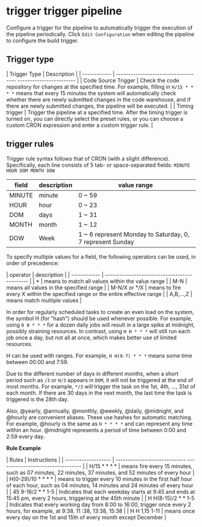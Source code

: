 # trigger trigger pipeline

Configure a trigger for the pipeline to automatically trigger the execution of the pipeline periodically. Click `Edit Configuration` when editing the pipeline to configure the build trigger.

<!--![]()screenshots-->

## Trigger type

| Trigger Type | Description |
| ------------ | ------------------------------------ ------------------------ |
| Code Source Trigger | Check the code repository for changes at the specified time. For example, filling in `H/15 * * * *` means that every 15 minutes the system will automatically check whether there are newly submitted changes in the code warehouse, and if there are newly submitted changes, the pipeline will be executed. |
| Timing trigger | Trigger the pipeline at a specified time. After the timing trigger is turned on, you can directly select the preset rules, or you can choose a custom CRON expression and enter a custom trigger rule. |

## trigger rules

Trigger rule syntax follows that of CRON (with a slight difference). Specifically, each line consists of 5 tab- or space-separated fields: `MINUTE HOUR DOM MONTH DOW`

| field | description | value range |
| ------ | ---- | -------------------------------------- |
| MINUTE | minute | 0 ~ 59 |
| HOUR | hour | 0 ~ 23 |
| DOM | days | 1 ~ 31 |
| MONTH | month | 1 ~ 12 |
| DOW | Week | 1 ~ 6 represent Monday to Saturday, 0, 7 represent Sunday |

To specify multiple values ​​for a field, the following operators can be used, in order of precedence:

| operator | description |
| ------------ | ------------------------------------ --------- |
| * | means to match all values ​​within the value range |
| M-N | means all values ​​in the specified range |
| M-N/X or */X | means to fire every X within the specified range or the entire effective range |
| A,B,...,Z | means match multiple values ​​|

In order for regularly scheduled tasks to create an even load on the system, the symbol H (for "hash") should be used whenever possible.
For example, using `0 0 * * *` for a dozen daily jobs will result in a large spike at midnight, possibly straining resources.
In contrast, using `H H * * *` will still run each job once a day, but not all at once, which makes better use of limited resources.

H can be used with ranges. For example, `H H(0-7) * * *` means some time between 00:00 and 7:59.

Due to the different number of days in different months, when a short period such as `/3` or `H/3` appears in `DOM`, it will not be triggered at the end of most months.
For example, `*/3` will trigger the task on the 1st, 4th, ..., 31st of each month. If there are 30 days in the next month, the last time the task is triggered is the 28th day.

Also, @yearly, @annually, @monthly, @weekly, @daily, @midnight, and @hourly are convenient aliases.
These use hashes for automatic matching. For example, @hourly is the same as `H * * * *` and can represent any time within an hour.
@midnight represents a period of time between 0:00 and 2:59 every day.

**Rule Example**

| Rules | Instructions |
| ------------------- | ----------------------------- ---------------------------------- |
| H/15 * * * * | means fire every 15 minutes, such as 07 minutes, 22 minutes, 37 minutes, and 52 minutes of every hour |
| H(0-29)/10 * * * * | means to trigger every 10 minutes in the first half hour of each hour, such as 04 minutes, 14 minutes and 24 minutes of every hour |
| 45 9-16/2 * * 1-5 | Indicates that each weekday starts at 9:45 and ends at 15:45 pm, every 2 hours, triggering at the 45th minute |
| H H(8-15)/2 * * 1-5 | Indicates that every working day from 8:00 to 16:00, trigger once every 2 hours, for example, at 9:38, 11 :38, 13:38, 15:38 |
| H H 1,15 1-11 | means once every day on the 1st and 15th of every month except December |